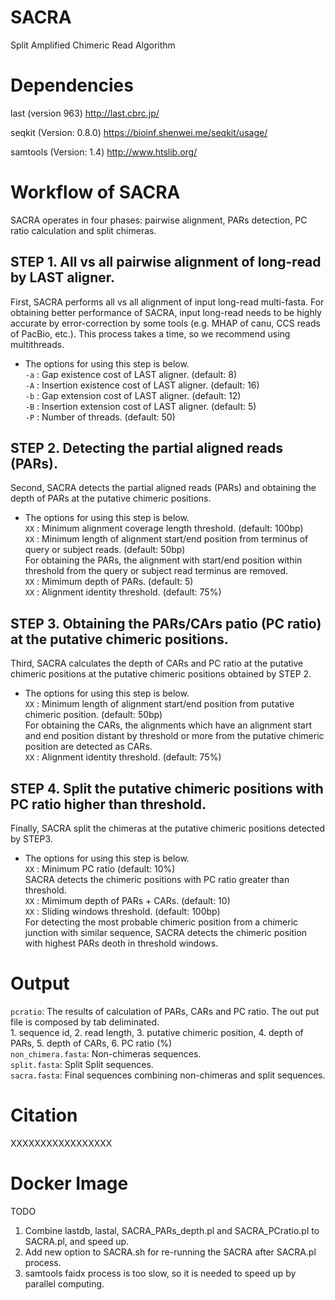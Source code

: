 # SACRA
Split Amplified Chimeric Read Algorithm

# Dependencies

last (version 963)
http://last.cbrc.jp/

seqkit (Version: 0.8.0)
https://bioinf.shenwei.me/seqkit/usage/

samtools (Version: 1.4)
http://www.htslib.org/

# Workflow of SACRA
SACRA operates in four phases: pairwise alignment, PARs detection, PC ratio calculation and split chimeras.  

## STEP 1. All vs all pairwise alignment of long-read by LAST aligner.  
First, SACRA performs all vs all alignment of input long-read multi-fasta. For obtaining better performance of SACRA, input long-read needs to be highly accurate by error-correction by some tools (e.g. MHAP of canu, CCS reads of PacBio, etc.). This process takes a time, so we recommend using multithreads.  

- The options for using this step is below.  
`-a` : Gap existence cost of LAST aligner. (default: 8)  
`-A` : Insertion existence cost of LAST aligner. (default: 16)  
`-b` : Gap extension cost of LAST aligner. (default: 12)  
`-B` : Insertion extension cost of LAST aligner. (default: 5)  
`-P` : Number of threads. (default: 50)  

## STEP 2. Detecting the partial aligned reads (PARs).
Second, SACRA detects the partial aligned reads (PARs) and obtaining the depth of PARs at the putative chimeric positions.

- The options for using this step is below.  
`XX` : Minimum alignment coverage length threshold. (default: 100bp)  
`XX` : Minimum length of alignment start/end position from terminus of query or subject reads. (default: 50bp)  
        For obtaining the PARs, the alignment with start/end position within threshold from the query or subject read terminus are removed.  
`XX` : Mimimum depth of PARs. (default: 5)  
`XX` : Alignment identity threshold. (default: 75%)  

## STEP 3. Obtaining the PARs/CArs patio (PC ratio) at the putative chimeric positions.
Third, SACRA calculates the depth of CARs and PC ratio at the putative chimeric positions at the putative chimeric positions obtained by STEP 2.  

- The options for using this step is below.  
`XX` : Minimum length of alignment start/end position from putative chimeric position. (default: 50bp)  
        For obtaining the CARs, the alignments which have an alignment start and end position distant by threshold or more from the putative chimeric position are detected as CARs.  
`XX` : Alignment identity threshold. (default: 75%)  

## STEP 4. Split the putative chimeric positions with PC ratio higher than threshold.
Finally, SACRA split the chimeras at the putative chimeric positions detected by STEP3.

- The options for using this step is below.  
`XX` : Minimum PC ratio (default: 10%)  
        SACRA detects the chimeric positions with PC ratio greater than threshold.  
`XX` : Mimimum depth of PARs + CARs. (default: 10)  
`XX` : Sliding windows threshold. (default: 100bp)  
    For detecting the most probable chimeric position from a chimeric junction with similar sequence, SACRA detects the chimeric position with highest PARs deoth in threshold windows.  

# Output
`pcratio`: The results of calculation of PARs, CARs and PC ratio. The out put file is composed by tab deliminated.  
            1. sequence id, 2. read length, 3. putative chimeric position, 4. depth of PARs, 5. depth of CARs, 6. PC ratio (%)  
`non_chimera.fasta`: Non-chimeras sequences.  
`split.fasta`: Split Split sequences.  
`sacra.fasta`: Final sequences combining non-chimeras and split sequences.  

# Citation
XXXXXXXXXXXXXXXXX  

# Docker Image

TODO
1. Combine lastdb, lastal, SACRA_PARs_depth.pl and SACRA_PCratio.pl to SACRA.pl, and speed up.
2. Add new option to SACRA.sh for re-running the SACRA after SACRA.pl process.
3. samtools faidx process is too slow, so it is needed to speed up by parallel computing.
